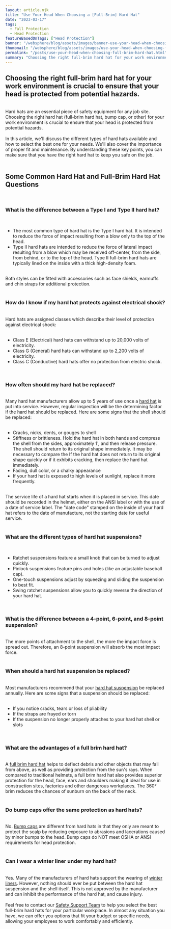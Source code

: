 ```yaml
---
layout: article.njk
title: "Use Your Head When Choosing a [Full-Brim] Hard Hat"
date: "2023-03-17"
tags:
  - Fall Protection
  - Head Protection
featureBasedOnTags: ["Head Protection"]
banner: "/websphere/blog/assets/images/banner-use-your-head-when-choosing-full-brim-hard-hat.webp"
thumbnail: "/websphere/blog/assets/images/use-your-head-when-choosing-full-brim-hard-hat.webp"
permalink: "/posts/use-your-head-when-choosing-full-brim-hard-hat.html"
summary: "Choosing the right full-brim hard hat for your work environment is crucial to ensure that your head is protected from potential hazards."
---
```


<h2 class="intro">Choosing the right full-brim hard hat for your work environment is crucial to ensure that your head is protected from potential hazards.</h2>
<br>
Hard hats are an essential piece of safety equipment for any job site. Choosing the right hard hat (full-brim hard hat, bump cap, or other) for your work environment is crucial to ensure that your head is protected from potential hazards.
<br><br>
In this article, we'll discuss the different types of hard hats available and how to select the best one for your needs. We'll also cover the importance of proper fit and maintenance. By understanding these key points, you can make sure that you have the right hard hat to keep you safe on the job.
<br><br>
<h2>Some Common Hard Hat and Full-Brim Hard Hat Questions</h2>
<br>
<h3>What is the difference between a Type I and Type II hard hat?</h3>
<br>
<ul>
    <li>The most common type of hard hat is the Type I hard hat. It is intended to reduce the force of impact resulting from a blow only to the top of the head.</li>
    <li>Type II hard hats are intended to reduce the force of lateral impact resulting from a blow which may be received off-center, from the side, from behind, or to the top of the head. Type II full-brim hard hats are typically lined on the inside with a thick high-density foam.</li>
</ul>
<br>
Both styles can be fitted with accessories such as face shields, earmuffs and chin straps for additional protection.
<br><br>
<h3>How do I know if my hard hat protects against electrical shock?</h3>
<br>
Hard hats are assigned classes which describe their level of protection against electrical shock:
<br><br>
<ul>
    <li>Class E (Electrical) hard hats can withstand up to 20,000 volts of electricity.</li>
    <li>Class G (General) hard hats can withstand up to 2,200 volts of electricity.</li>
    <li>Class C (Conductive) hard hats offer no protection from electric shock.</li>
</ul>
<br>
<h3>How often should my hard hat be replaced?</h3>
<br>
Many hard hat manufacturers allow up to 5 years of use once a <a href="https://www.conney.com/category/head-protection-hard-hats?utm_medium=full-brim-hard-hat&utm_source=Blog&utm_campaign=Conney">hard hat</a> is put into service. However, regular inspection will be the determining factor if the hard hat should be replaced. Here are some signs that the shell should be replaced:
<br><br>
<ul>
    <li>Cracks, nicks, dents, or gouges to shell</li>
    <li>Stiffness or brittleness. Hold the hard hat in both hands and compress the shell from the sides, approximately 1', and then release pressure. The shell should return to its original shape immediately. It may be necessary to compare the If the hard hat does not return to its original shape quickly or if it exhibits cracking, then replace the hard hat immediately.</li>
    <li>Fading, dull color, or a chalky appearance</li>
    <li>If your hard hat is exposed to high levels of sunlight, replace it more frequently.</li>
</ul>
<br>
The service life of a hard hat starts when it is placed in service. This date should be recorded in the helmet, either on the ANSI label or with the use of a date of service label. The "date code" stamped on the inside of your hard hat refers to the date of manufacture, not the starting date for useful service.
<br><br>
<h3>What are the different types of hard hat suspensions?</h3>
<br>
<ul>
    <li>Ratchet suspensions feature a small knob that can be turned to adjust quickly.</li>
    <li>Pinlock suspensions feature pins and holes (like an adjustable baseball cap).</li>
    <li>One-touch suspensions adjust by squeezing and sliding the suspension to best fit.</li>
    <li>Swing ratchet suspensions allow you to quickly reverse the direction of your hard hat.</li>
</ul>
<br>
<h3>What is the difference between a 4-point, 6-point, and 8-point suspension?</h3>
<br>
The more points of attachment to the shell, the more the impact force is spread out. Therefore, an 8-point suspension will absorb the most impact force.
<br><br>
<h3>When should a hard hat suspension be replaced?</h3>
<br>
Most manufacturers recommend that your <a href="https://www.conney.com/category/head-protection-replacement-suspensions?utm_medium=full-brim-hard-hat&utm_source=Blog&utm_campaign=Conney">hard hat suspension</a> be replaced annually. Here are some signs that a suspension should be replaced:
<br><br>
<ul>
    <li>If you notice cracks, tears or loss of pliability</li>
    <li>If the straps are frayed or torn</li>
    <li>If the suspension no longer properly attaches to your hard hat shell or slots</li>
</ul>
<br>
<h3>What are the advantages of a full brim hard hat?</h3>
<br>
A <a href="https://www.conney.com/search/full%20brim%20hard%20hats?CATEG=head-protection-hard-hats#page_no=1*&utm_medium=full-brim-hard-hat&utm_source=Blog&utm_campaign=Conney">full brim hard hat</a> helps to deflect debris and other objects that may fall from above, as well as providing protection from the sun's rays. When compared to traditional helmets, a full brim hard hat also provides superior protection for the head, face, ears and shoulders making it ideal for use in construction sites, factories and other dangerous workplaces. The 360° brim reduces the chances of sunburn on the back of the neck.
<br><br>
<h3>Do bump caps offer the same protection as hard hats?</h3>
<br>
No. <a href="https://www.conney.com/category/head-protection-bump-caps?utm_medium=full-brim-hard-hat&utm_source=Blog&utm_campaign=Conney">Bump caps</a> are different from hard hats in that they only are meant to protect the scalp by reducing exposure to abrasions and lacerations caused by minor bumps to the head. Bump caps do NOT meet OSHA or ANSI requirements for head protection.
<br><br>
<h3>Can I wear a winter liner under my hard hat?</h3>
<br>
Yes. Many of the manufacturers of hard hats support the wearing of <a href="https://www.conney.com/category/head-protection-liners-sweatbands-accessories?PRODUCT_TYPE=winter-liner&PMSORT=FEATURED&PMFILT=shop_by_arc-tested-sun-shade#page_no=1*&utm_medium=full-brim-hard-hat&utm_source=Blog&utm_campaign=Conney">winter liners</a>. However, nothing should ever be put between the hard hat suspension and the shell itself. This is not approved by the manufacturer and can inhibit the performance of the hard hat, and cause injury.
<br><br>
Feel free to contact our <a href="https://www.conney.com/pages/safetyservices?utm_medium=full-brim-hard-hat&utm_source=Blog&utm_campaign=Conney">Safety Support Team</a> to help you select the best full-brim hard hats for your particular workplace. In almost any situation you have, we can offer you options that fit your budget or specific needs, allowing your employees to work comfortably and efficiently.